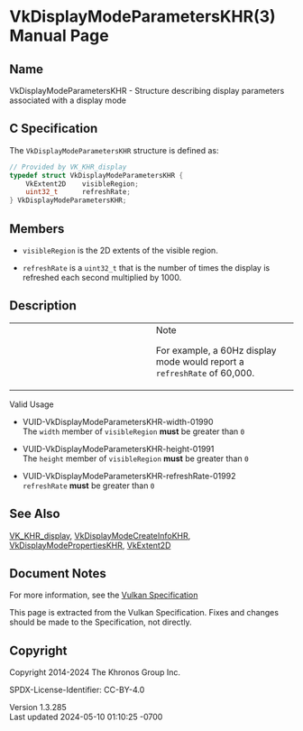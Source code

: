 # VkDisplayModeParametersKHR(3) Manual Page

## Name

VkDisplayModeParametersKHR - Structure describing display parameters
associated with a display mode



## <a href="#_c_specification" class="anchor"></a>C Specification

The `VkDisplayModeParametersKHR` structure is defined as:

``` c
// Provided by VK_KHR_display
typedef struct VkDisplayModeParametersKHR {
    VkExtent2D    visibleRegion;
    uint32_t      refreshRate;
} VkDisplayModeParametersKHR;
```

## <a href="#_members" class="anchor"></a>Members

- `visibleRegion` is the 2D extents of the visible region.

- `refreshRate` is a `uint32_t` that is the number of times the display
  is refreshed each second multiplied by 1000.

## <a href="#_description" class="anchor"></a>Description

<table>
<colgroup>
<col style="width: 50%" />
<col style="width: 50%" />
</colgroup>
<tbody>
<tr class="odd">
<td class="icon"><em></em></td>
<td class="content">Note
<p>For example, a 60Hz display mode would report a
<code>refreshRate</code> of 60,000.</p></td>
</tr>
</tbody>
</table>

Valid Usage

- <a href="#VUID-VkDisplayModeParametersKHR-width-01990"
  id="VUID-VkDisplayModeParametersKHR-width-01990"></a>
  VUID-VkDisplayModeParametersKHR-width-01990  
  The `width` member of `visibleRegion` **must** be greater than `0`

- <a href="#VUID-VkDisplayModeParametersKHR-height-01991"
  id="VUID-VkDisplayModeParametersKHR-height-01991"></a>
  VUID-VkDisplayModeParametersKHR-height-01991  
  The `height` member of `visibleRegion` **must** be greater than `0`

- <a href="#VUID-VkDisplayModeParametersKHR-refreshRate-01992"
  id="VUID-VkDisplayModeParametersKHR-refreshRate-01992"></a>
  VUID-VkDisplayModeParametersKHR-refreshRate-01992  
  `refreshRate` **must** be greater than `0`

## <a href="#_see_also" class="anchor"></a>See Also

[VK_KHR_display](https://registry.khronos.org/vulkan/specs/1.3-extensions/man/html/VK_KHR_display.html),
[VkDisplayModeCreateInfoKHR](https://registry.khronos.org/vulkan/specs/1.3-extensions/man/html/VkDisplayModeCreateInfoKHR.html),
[VkDisplayModePropertiesKHR](https://registry.khronos.org/vulkan/specs/1.3-extensions/man/html/VkDisplayModePropertiesKHR.html),
[VkExtent2D](https://registry.khronos.org/vulkan/specs/1.3-extensions/man/html/VkExtent2D.html)

## <a href="#_document_notes" class="anchor"></a>Document Notes

For more information, see the <a
href="https://registry.khronos.org/vulkan/specs/1.3-extensions/html/vkspec.html#VkDisplayModeParametersKHR"
target="_blank" rel="noopener">Vulkan Specification</a>

This page is extracted from the Vulkan Specification. Fixes and changes
should be made to the Specification, not directly.

## <a href="#_copyright" class="anchor"></a>Copyright

Copyright 2014-2024 The Khronos Group Inc.

SPDX-License-Identifier: CC-BY-4.0

Version 1.3.285  
Last updated 2024-05-10 01:10:25 -0700
